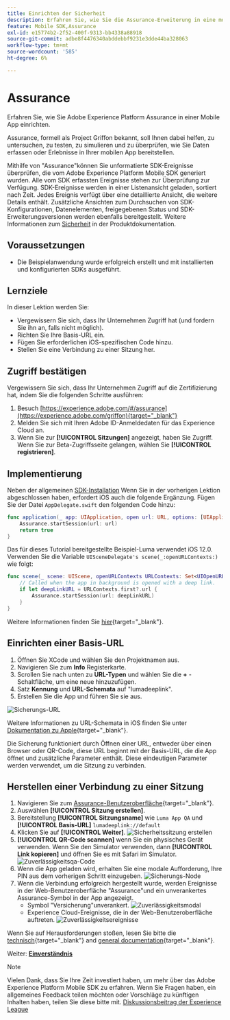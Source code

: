 ```yaml
---
title: Einrichten der Sicherheit
description: Erfahren Sie, wie Sie die Assurance-Erweiterung in eine mobile App implementieren.
feature: Mobile SDK,Assurance
exl-id: e15774b2-2f52-400f-9313-bb4338a88918
source-git-commit: adbe8f4476340abddebbf9231e3dde44ba328063
workflow-type: tm+mt
source-wordcount: '585'
ht-degree: 6%

---
```


# Assurance

Erfahren Sie, wie Sie Adobe Experience Platform Assurance in einer Mobile App einrichten.

Assurance, formell als Project Griffon bekannt, soll Ihnen dabei helfen, zu untersuchen, zu testen, zu simulieren und zu überprüfen, wie Sie Daten erfassen oder Erlebnisse in Ihrer mobilen App bereitstellen.

Mithilfe von &quot;Assurance&quot;können Sie unformatierte SDK-Ereignisse überprüfen, die vom Adobe Experience Platform Mobile SDK generiert wurden. Alle vom SDK erfassten Ereignisse stehen zur Überprüfung zur Verfügung. SDK-Ereignisse werden in einer Listenansicht geladen, sortiert nach Zeit. Jedes Ereignis verfügt über eine detaillierte Ansicht, die weitere Details enthält. Zusätzliche Ansichten zum Durchsuchen von SDK-Konfigurationen, Datenelementen, freigegebenen Status und SDK-Erweiterungsversionen werden ebenfalls bereitgestellt. Weitere Informationen zum [Sicherheit](https://experienceleague.adobe.com/docs/experience-platform/assurance/home.html?lang=de) in der Produktdokumentation.


## Voraussetzungen

* Die Beispielanwendung wurde erfolgreich erstellt und mit installierten und konfigurierten SDKs ausgeführt.

## Lernziele

In dieser Lektion werden Sie:

* Vergewissern Sie sich, dass Ihr Unternehmen Zugriff hat (und fordern Sie ihn an, falls nicht möglich).
* Richten Sie Ihre Basis-URL ein.
* Fügen Sie erforderlichen iOS-spezifischen Code hinzu.
* Stellen Sie eine Verbindung zu einer Sitzung her.

## Zugriff bestätigen

Vergewissern Sie sich, dass Ihr Unternehmen Zugriff auf die Zertifizierung hat, indem Sie die folgenden Schritte ausführen:

1. Besuch [https://experience.adobe.com/#/assurance](https://experience.adobe.com/griffon){target="_blank"}
1. Melden Sie sich mit Ihren Adobe ID-Anmeldedaten für das Experience Cloud an.
1. Wenn Sie zur **[!UICONTROL Sitzungen]** angezeigt, haben Sie Zugriff. Wenn Sie zur Beta-Zugriffsseite gelangen, wählen Sie **[!UICONTROL registrieren]**.

## Implementierung

Neben der allgemeinen [SDK-Installation](install-sdks.md) Wenn Sie in der vorherigen Lektion abgeschlossen haben, erfordert iOS auch die folgende Ergänzung. Fügen Sie der Datei `AppDelegate.swift` den folgenden Code hinzu:

```swift
func application(_ app: UIApplication, open url: URL, options: [UIApplication.OpenURLOptionsKey: Any] = [:]) -> Bool {
    Assurance.startSession(url: url)
    return true
}
```

Das für dieses Tutorial bereitgestellte Beispiel-Luma verwendet iOS 12.0. Verwenden Sie die Variable `UISceneDelegate's scene(_:openURLContexts:)` wie folgt:

```swift
func scene(_ scene: UIScene, openURLContexts URLContexts: Set<UIOpenURLContext>) {
    // Called when the app in background is opened with a deep link.
    if let deepLinkURL = URLContexts.first?.url {
        Assurance.startSession(url: deepLinkURL)
    }
}
```

Weitere Informationen finden Sie [hier](https://developer.adobe.com/client-sdks/documentation/platform-assurance-sdk/api-reference/){target="_blank"}.

## Einrichten einer Basis-URL

1. Öffnen Sie XCode und wählen Sie den Projektnamen aus.
1. Navigieren Sie zum **Info** Registerkarte.
1. Scrollen Sie nach unten zu **URL-Typen** und wählen Sie die **+** -Schaltfläche, um eine neue hinzuzufügen.
1. Satz **Kennung** und **URL-Schemata** auf &quot;lumadeeplink&quot;.
1. Erstellen Sie die App und führen Sie sie aus.

![Sicherungs-URL](assets/mobile-assurance-url-type.png)

Weitere Informationen zu URL-Schemata in iOS finden Sie unter [Dokumentation zu Apple](https://developer.apple.com/documentation/xcode/defining-a-custom-url-scheme-for-your-app){target="_blank"}.

Die Sicherung funktioniert durch Öffnen einer URL, entweder über einen Browser oder QR-Code, diese URL beginnt mit der Basis-URL, die die App öffnet und zusätzliche Parameter enthält. Diese eindeutigen Parameter werden verwendet, um die Sitzung zu verbinden.

## Herstellen einer Verbindung zu einer Sitzung

1. Navigieren Sie zum [Assurance-Benutzeroberfläche](https://experience.adobe.com/griffon){target="_blank"}.
1. Auswählen **[!UICONTROL Sitzung erstellen]**.
1. Bereitstellung **[!UICONTROL Sitzungsname]** wie `Luma App QA` und **[!UICONTROL Basis-URL]** `lumadeeplink://default`
1. Klicken Sie auf **[!UICONTROL Weiter]**.
   ![Sicherheitssitzung erstellen](assets/mobile-assurance-create-session.png)
1. **[!UICONTROL QR-Code scannen]** wenn Sie ein physisches Gerät verwenden. Wenn Sie den Simulator verwenden, dann **[!UICONTROL Link kopieren]** und öffnen Sie es mit Safari im Simulator.
   ![Zuverlässigkeitsqa-Code](assets/mobile-assurance-qr-code.png)
1. Wenn die App geladen wird, erhalten Sie eine modale Aufforderung, Ihre PIN aus dem vorherigen Schritt einzugeben.
   ![Sicherungs-Node](assets/mobile-assurance-enter-pin.png)
1. Wenn die Verbindung erfolgreich hergestellt wurde, werden Ereignisse in der Web-Benutzeroberfläche &quot;Assurance&quot;und ein unverankertes Assurance-Symbol in der App angezeigt.
   * Symbol &quot;Versicherung&quot;unverankert.
     ![Zuverlässigkeitsmodal](assets/mobile-assurance-modal.png)
   * Experience Cloud-Ereignisse, die in der Web-Benutzeroberfläche auftreten.
     ![Zuverlässigkeitsereignisse](assets/mobile-assurance-events.png)

Wenn Sie auf Herausforderungen stoßen, lesen Sie bitte die [technisch](https://developer.adobe.com/client-sdks/documentation/platform-assurance-sdk/){target="_blank"} and [general documentation](https://experienceleague.adobe.com/docs/experience-platform/assurance/home.html?lang=de){target="_blank"}.

Weiter: **[Einverständnis](consent.md)**

>[!NOTE]
>
>Vielen Dank, dass Sie Ihre Zeit investiert haben, um mehr über das Adobe Experience Platform Mobile SDK zu erfahren. Wenn Sie Fragen haben, ein allgemeines Feedback teilen möchten oder Vorschläge zu künftigen Inhalten haben, teilen Sie diese bitte mit. [Diskussionsbeitrag der Experience League](https://experienceleaguecommunities.adobe.com/t5/adobe-experience-platform-launch/tutorial-discussion-implement-adobe-experience-cloud-in-mobile/td-p/443796)
